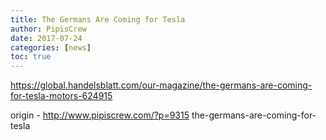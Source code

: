 ```yaml
---
title: The Germans Are Coming for Tesla
author: PipisCrew
date: 2017-07-24
categories: [news]
toc: true
---
```


https://global.handelsblatt.com/our-magazine/the-germans-are-coming-for-tesla-motors-624915

origin - http://www.pipiscrew.com/?p=9315 the-germans-are-coming-for-tesla